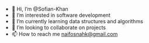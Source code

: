 - 👋 Hi, I’m @Sofian-Khan
- 👀 I’m interested in software development 
- 🌱 I’m currently learning data structures and algorithms 
- 💞️ I’m looking to collaborate on projects
- 📫 How to reach me naifosnahk@gmail.com

<!---
Sofian-Khan/Sofian-Khan is a ✨ special ✨ repository because its `README.md` (this file) appears on your GitHub profile.
You can click the Preview link to take a look at your changes.
--->
